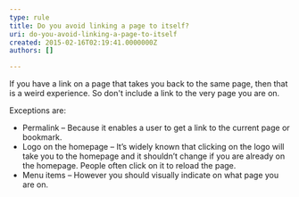 ```yaml
---
type: rule
title: Do you avoid linking a page to itself?
uri: do-you-avoid-linking-a-page-to-itself
created: 2015-02-16T02:19:41.0000000Z
authors: []

---
```




<span class='intro'> <p>If you have a link on a page that takes you back to the same page, then 
that is a weird experience. So don't include a link to the very page you
 are on.</p> </span>

<p>Exceptions are&#58;</p><ul><li>Permalink – Because it enables a user to get a link to the current page or bookmark.</li><li>Logo on the homepage – It’s widely known that clicking on the logo will take you to the homepage and it shouldn’t change if you are already on the homepage. People often click on it to reload the page.</li><li>Menu items – However you should visually indicate on what page you are on. </li></ul>


